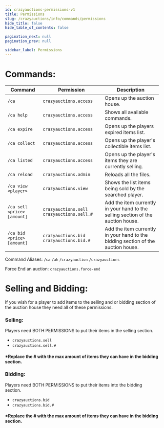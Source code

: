 ```yaml
---
id: crazyauctions-permissions-v1
title: Permissions
slug: /crazyauctions/info/commands/permissions
hide_title: false
hide_table_of_contents: false

pagination_next: null
pagination_prev: null

sidebar_label: Permissions
---
```

# Commands:

Command|Permission|Description
---|---|---
`/ca`|`crazyauctions.access`|Opens up the auction house.
`/ca help`|`crazyauctions.access`|Shows all available commands.
`/ca expire`|`crazyauctions.access`|Opens up the players expired items list.
`/ca collect`|`crazyauctions.access`|Opens up the player's collectible items list.
`/ca listed`|`crazyauctions.access`|Opens up the player's items they are currently selling.
`/ca reload`|`crazyauctions.admin`|Reloads all the files.
`/ca view <player>`|`crazyauctions.view`|Shows the list items being sold by the searched player.
`/ca sell <price> [amount]`|`crazyauctions.sell` `crazyauctions.sell.#`|Add the item currently in your hand to the selling section of the auction house.
`/ca bid <price> [amount]`|`crazyauctions.bid` `crazyauctions.bid.#`|Add the item currently in your hand to the bidding section of the auction house.

Command Aliases: `/ca` `/ah` `/crazyauction` `/crazyauctions`

Force End an auction: `crazyauctions.force-end`

# Selling and Bidding:

If you wish for a player to add items to the selling and or bidding section of the auction house they need all of these permissions.

### Selling:
Players need BOTH PERMISSIONS to put their items in the selling section.
* `crazyauctions.sell`
* `crazyauctions.sell.#`
#### *Replace the # with the max amount of items they can have in the bidding section.
### Bidding:
Players need BOTH PERMISSIONS to put their items into the bidding section.
* `crazyauctions.bid`
* `crazyauctions.bid.#`
#### *Replace the # with the max amount of items they can have in the bidding section.
